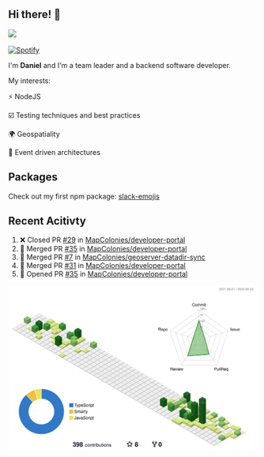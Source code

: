 ## Hi there! 👋

<p>
  <img src="https://github-readme-stats.vercel.app/api?username=syncush&theme=tokyonight">
</p>

[![Spotify](https://novatorem-rust.vercel.app/api/spotify)](https://open.spotify.com/user/syncush)

I'm **Daniel** and I'm a team leader and a backend software developer.

My interests:

⚡ NodeJS

☑️ Testing techniques and best practices

🌍 Geospatiality

🧠 Event driven architectures

## Packages
Check out my first npm package: [slack-emojis](https://www.npmjs.com/package/slack-emojis)

## Recent Acitivty
<!--START_SECTION:activity-->
1. ❌ Closed PR [#29](https://github.com/MapColonies/developer-portal/pull/29) in [MapColonies/developer-portal](https://github.com/MapColonies/developer-portal)
2. 🎉 Merged PR [#35](https://github.com/MapColonies/developer-portal/pull/35) in [MapColonies/developer-portal](https://github.com/MapColonies/developer-portal)
3. 🎉 Merged PR [#7](https://github.com/MapColonies/geoserver-datadir-sync/pull/7) in [MapColonies/geoserver-datadir-sync](https://github.com/MapColonies/geoserver-datadir-sync)
4. 🎉 Merged PR [#31](https://github.com/MapColonies/developer-portal/pull/31) in [MapColonies/developer-portal](https://github.com/MapColonies/developer-portal)
5. 💪 Opened PR [#35](https://github.com/MapColonies/developer-portal/pull/35) in [MapColonies/developer-portal](https://github.com/MapColonies/developer-portal)
<!--END_SECTION:activity-->

![contrib](./profile-3d-contrib/profile-green-animate.svg)
